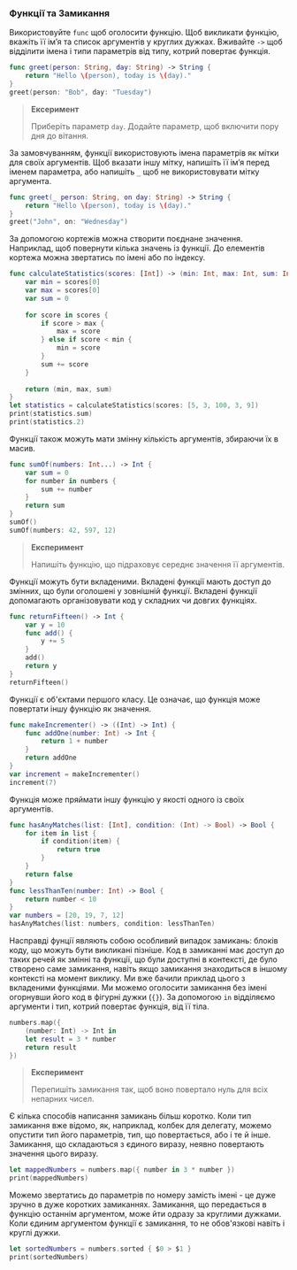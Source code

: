 ### Функції та Замикання

Використовуйте `func` щоб оголосити функцію. Щоб викликати функцію, вкажіть її ім’я та список аргументів у круглих дужках. Вживайте `->` щоб відділити імена і типи параметрів від типу, котрий повертає функція.
```swift
func greet(person: String, day: String) -> String {
    return "Hello \(person), today is \(day)."
}
greet(person: "Bob", day: "Tuesday")
```

> **Ексеримент**
>
> Приберіть параметр `day`. Додайте параметр, щоб включити пору дня до вітання.

За замовчуванням, функції використовують імена параметрів як мітки для своїх аргументів. Щоб вказати іншу мітку, напишіть її ім’я перед іменем параметра, або напишіть `_` щоб не використовувати мітку аргумента.
```swift
func greet(_ person: String, on day: String) -> String {
    return "Hello \(person), today is \(day)."
}
greet("John", on: "Wednesday")
```

За допомогою кортежів можна створити поєднане значення. Наприклад, щоб повернути кілька значень із функції. До елементів кортежа можна звертатись по імені або по індексу.
```swift
func calculateStatistics(scores: [Int]) -> (min: Int, max: Int, sum: Int) {
    var min = scores[0]
    var max = scores[0]
    var sum = 0
    
    for score in scores {
        if score > max {
            max = score
        } else if score < min {
            min = score
        }
        sum += score
    }
    
    return (min, max, sum)
}
let statistics = calculateStatistics(scores: [5, 3, 100, 3, 9])
print(statistics.sum)
print(statistics.2)
```
Функції також можуть мати змінну кількість аргументів, збираючи їх в масив.
```swift
func sumOf(numbers: Int...) -> Int {
    var sum = 0
    for number in numbers {
        sum += number
    }
    return sum
}
sumOf()
sumOf(numbers: 42, 597, 12)
```
> **Експеримент**
>
> Напишіть функцію, що підраховує середнє значення її аргументів.

Функції можуть бути вкладеними. Вкладені функції мають доступ до змінних, що були оголошені у зовнішній функції. Вкладені функції допомагають організовувати код у складних чи довгих функціях.
```swift
func returnFifteen() -> Int {
    var y = 10
    func add() {
        y += 5
    }
    add()
    return y
}
returnFifteen()
```
Функції є об'єктами першого класу. Це означає, що функція може повертати іншу функцію як значення.
```swift
func makeIncrementer() -> ((Int) -> Int) {
    func addOne(number: Int) -> Int {
        return 1 + number
    }
    return addOne
}
var increment = makeIncrementer()
increment(7)
```

Функція може пряймати іншу функцію у якості одного із своїх аргументів.
```swift
func hasAnyMatches(list: [Int], condition: (Int) -> Bool) -> Bool {
    for item in list {
        if condition(item) {
            return true
        }
    }
    return false
}
func lessThanTen(number: Int) -> Bool {
    return number < 10
}
var numbers = [20, 19, 7, 12]
hasAnyMatches(list: numbers, condition: lessThanTen)
```
Насправді фунції являють собою особливий випадок замикань: блоків коду, що можуть бути викликані пізніше. Код в замиканні має доступ до таких речей як змінні та функції, що були доступні в контексті, де було створено саме замикання, навіть якщо замикання знаходиться в іншому контексті на момент виклику. Ми вже бачили приклад цього з вкладеними функціями. Ми можемо оголосити замикання без імені огорнувши його код в фігурні дужки (`{}`). За допомогою `in` відділяємо аргументи і тип, котрий повертає функція, від її тіла.
```swift
numbers.map({
    (number: Int) -> Int in
    let result = 3 * number
    return result
})
```
> **Експеримент**
>
> Перепишіть замикання так, щоб воно повертало нуль для всіх непарних чисел.

Є кілька способів написання замикань більш коротко. Коли тип замикання вже відомо, як, наприклад, колбек для делегату, можемо опустити тип його параметрів, тип, що повертається, або і те й інше. Замикання, що складаються з єдиного виразу, неявно повертають значення цього виразу.
```swift
let mappedNumbers = numbers.map({ number in 3 * number })
print(mappedNumbers)
```
Можемо звертатись до параметрів по номеру замість імені - це дуже зручно в дуже коротких замиканнях. Замикання, що передається в функцію останнім аргументом, може йти одразу за круглими дужками. Коли єдиним аргументом функції є замикання, то не обов'язкові навіть і круглі дужки.
```swift
let sortedNumbers = numbers.sorted { $0 > $1 }
print(sortedNumbers)

```